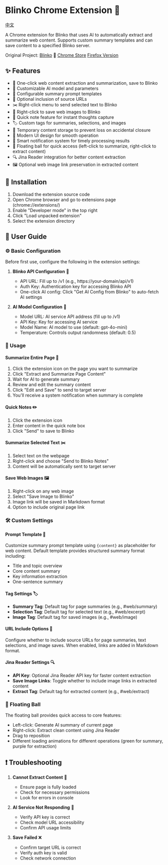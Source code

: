 # Blinko Chrome Extension 🚀

[中文](README_CN.md)

A Chrome extension for Blinko that uses AI to automatically extract and summarize web content. Supports custom summary templates and can save content to a specified Blinko server.

Original Project: [Blinko](https://github.com/blinko-space/blinko) 🔗
[Chrome Store](https://chromewebstore.google.com/detail/gpdobkhkjbgbgllpkhaomajicoaccjjo)
[Firefox Version](https://github.com/BryceWG/Blinko-Extention/tree/firefox)

## ✨ Features

- 🤖 One-click web content extraction and summarization, save to Blinko
- 🎯 Customizable AI model and parameters
- 📝 Configurable summary prompt templates
- 🔗 Optional inclusion of source URLs
- ✂️ Right-click menu to send selected text to Blinko
- 📌️ Right-click to save web images to Blinko
- 📌 Quick note feature for instant thoughts capture
- 🏷️ Custom tags for summaries, selections, and images
- 💾 Temporary content storage to prevent loss on accidental closure
- 🎨 Modern UI design for smooth operation
- 🔔 Smart notification system for timely processing results
- 🎈 Floating ball for quick access (left-click to summarize, right-click to extract content)
- 🔍 Jina Reader integration for better content extraction
- 🖼️ Optional web image link preservation in extracted content

## 🔧 Installation

1. Download the extension source code
2. Open Chrome browser and go to extensions page (chrome://extensions/)
3. Enable "Developer mode" in the top right
4. Click "Load unpacked extension"
5. Select the extension directory

## 📖 User Guide

### ⚙️ Basic Configuration

Before first use, configure the following in the extension settings:

1. **Blinko API Configuration** 🎯
   - API URL: Fill up to /v1 (e.g., https://your-domain/api/v1)
   - Auth Key: Authentication key for accessing Blinko API
   - One-click AI config: Click "Get AI Config from Blinko" to auto-fetch AI settings

2. **AI Model Configuration** 🤖
   - Model URL: AI service API address (fill up to /v1)
   - API Key: Key for accessing AI service
   - Model Name: AI model to use (default: gpt-4o-mini)
   - Temperature: Controls output randomness (default: 0.5)

### 🚀 Usage

#### Summarize Entire Page 📄

1. Click the extension icon on the page you want to summarize
2. Click "Extract and Summarize Page Content"
3. Wait for AI to generate summary
4. Review and edit the summary content
5. Click "Edit and Save" to send to target server
6. You'll receive a system notification when summary is complete

#### Quick Notes ✏️

1. Click the extension icon
2. Enter content in the quick note box
3. Click "Send" to save to Blinko

#### Summarize Selected Text ✂️

1. Select text on the webpage
2. Right-click and choose "Send to Blinko Notes"
3. Content will be automatically sent to target server

#### Save Web Images 🖼️

1. Right-click on any web image
2. Select "Save Image to Blinko"
3. Image link will be saved in Markdown format
4. Option to include original page link

### 🛠️ Custom Settings

#### Prompt Template 📝

Customize summary prompt template using `{content}` as placeholder for web content. Default template provides structured summary format including:
- Title and topic overview
- Core content summary
- Key information extraction
- One-sentence summary

#### Tag Settings 🏷️

- **Summary Tag**: Default tag for page summaries (e.g., #web/summary)
- **Selection Tag**: Default tag for selected text (e.g., #web/excerpt)
- **Image Tag**: Default tag for saved images (e.g., #web/image)

#### URL Include Options 🔗

Configure whether to include source URLs for page summaries, text selections, and image saves. When enabled, links are added in Markdown format.

#### Jina Reader Settings 🔍

- **API Key**: Optional Jina Reader API key for faster content extraction
- **Save Image Links**: Toggle whether to include image links in extracted content
- **Extract Tag**: Default tag for extracted content (e.g., #web/extract)

### 🎈 Floating Ball

The floating ball provides quick access to core features:
- Left-click: Generate AI summary of current page
- Right-click: Extract clean content using Jina Reader
- Drag to reposition
- Different loading animations for different operations (green for summary, purple for extraction)

## ❗ Troubleshooting

1. **Cannot Extract Content** 🚫
   - Ensure page is fully loaded
   - Check for necessary permissions
   - Look for errors in console

2. **AI Service Not Responding** 🤖
   - Verify API key is correct
   - Check model URL accessibility
   - Confirm API usage limits

3. **Save Failed** ❌
   - Confirm target URL is correct
   - Verify auth key is valid
   - Check network connection
